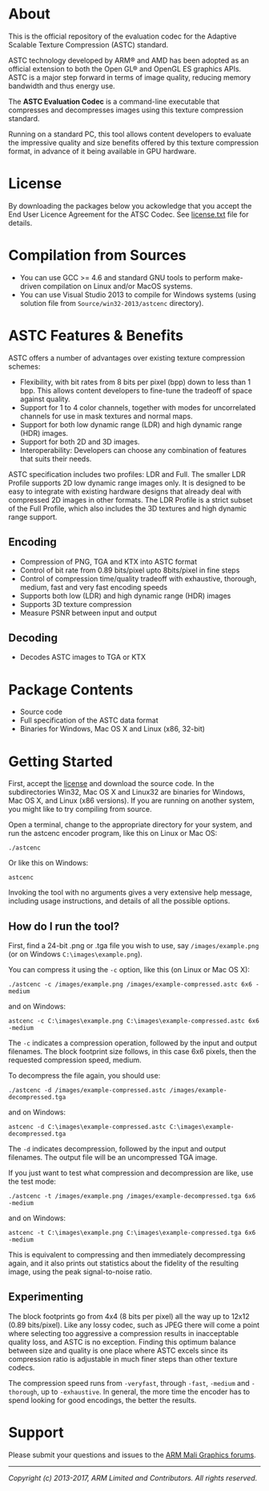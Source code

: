 # About

This is the official repository of the evaluation codec for the Adaptive Scalable Texture Compression (ASTC) standard.

ASTC technology developed by ARM® and AMD has been adopted as an official extension to both the Open GL® and OpenGL ES graphics APIs. ASTC is a major step forward in terms of image quality, reducing memory bandwidth and thus energy use.

The **ASTC Evaluation Codec** is a command-line executable that compresses and decompresses images using this texture compression standard.

Running on a standard PC, this tool allows content developers to evaluate the impressive quality and size benefits offered by this texture compression format, in advance of it being available in GPU  hardware.

# License #
By downloading the packages below you ackowledge that you accept the End User Licence Agreement for the ATSC Codec.
See [license.txt](license.txt) file for details.

# Compilation from Sources
* You can use GCC >= 4.6 and standard GNU tools to perform make-driven compilation on Linux and/or MacOS systems.
* You can use Visual Studio 2013 to compile for Windows systems (using solution file from `Source/win32-2013/astcenc` directory).

# ASTC Features & Benefits

ASTC offers a number of advantages over existing texture compression schemes:

* Flexibility, with bit rates from 8 bits per pixel (bpp) down to less than 1 bpp. This allows content developers to fine-tune the tradeoff of space against quality.
* Support for 1 to 4 color channels, together with modes for uncorrelated channels for use in mask textures and normal maps.
* Support for both low dynamic range (LDR) and high dynamic range (HDR) images.
* Support for both 2D and 3D images.
* Interoperability: Developers can choose any combination of features that suits their needs.

ASTC specification includes two profiles: LDR and Full. The smaller LDR Profile supports 2D low dynamic range images only. It is designed to be easy to integrate with existing hardware designs that already deal with compressed 2D images in other formats. The LDR Profile is a strict subset of the Full Profile, which also includes the 3D textures and high dynamic range support.

## Encoding

* Compression of PNG, TGA and KTX into ASTC format
* Control of bit rate from 0.89 bits/pixel upto 8bits/pixel in fine steps
* Control of compression time/quality tradeoff with exhaustive, thorough, medium, fast and very fast encoding speeds
* Supports both low (LDR) and high dynamic range (HDR) images
* Supports 3D texture compression
* Measure PSNR between input and output

## Decoding

* Decodes ASTC images to TGA or KTX

# Package Contents

* Source code
* Full specification of the ASTC data format
* Binaries for Windows, Mac OS X and Linux (x86, 32-bit)

# Getting Started
 
First, accept the [license](license.txt) and download the source code. In the subdirectories Win32, Mac OS X and Linux32 are binaries for Windows, Mac OS X, and Linux (x86 versions). If you are running on another system, you might like to try compiling from source.
 
Open a terminal, change to the appropriate directory for your system, and run the astcenc encoder program, like this on Linux or Mac OS:
 
    ./astcenc
 
Or like this on Windows:
 
    astcenc
 
Invoking the tool with no arguments gives a very extensive help message, including usage instructions, and details of all the possible options.
 
## How do I run the tool?
 
First, find a 24-bit .png or .tga file you wish to use, say `/images/example.png` (or on Windows `C:\images\example.png`).
 
You can compress it using the `-c` option, like this (on Linux or Mac OS X):
 
    ./astcenc -c /images/example.png /images/example-compressed.astc 6x6 -medium

and on Windows:

    astcenc -c C:\images\example.png C:\images\example-compressed.astc 6x6 -medium
 
The `-c` indicates a compression operation, followed by the input and output filenames. The block footprint size follows, in this case 6x6 pixels, then the requested compression speed, medium.
 
To decompress the file again, you should use:
 
    ./astcenc -d /images/example-compressed.astc /images/example-decompressed.tga
    
and on Windows:

    astcenc -d C:\images\example-compressed.astc C:\images\example-decompressed.tga
 
The `-d` indicates decompression, followed by the input and output filenames. The output file will be an uncompressed TGA image.
 
If you just want to test what compression and decompression are like, use the test mode:
 
    ./astcenc -t /images/example.png /images/example-decompressed.tga 6x6 -medium

and on Windows:

    astcenc -t C:\images\example.png C:\images\example-compressed.tga 6x6 -medium
 
This is equivalent to compressing and then immediately decompressing again, and it also prints out statistics about the fidelity of the resulting image, using the peak signal-to-noise ratio.
 
## Experimenting
 
The block footprints go from 4x4 (8 bits per pixel) all the way up to 12x12 (0.89 bits/pixel). Like any lossy codec, such as JPEG there will come a point where selecting too aggressive a compression results in inacceptable quality loss, and ASTC is no exception. Finding this optimum balance between size and quality is one place where ASTC excels since its compression ratio is adjustable in much finer steps than other texture codecs.
 
The compression speed runs from `-veryfast`, through `-fast`, `-medium` and `-thorough`, up to `-exhaustive`. In general, the more time the encoder has to spend looking for good encodings, the better the results.

# Support
Please submit your questions and issues to the [ARM Mali Graphics forums](http://community.arm.com/groups/arm-mali-graphics).

- - - 
_Copyright (c) 2013-2017, ARM Limited and Contributors. All rights reserved._
